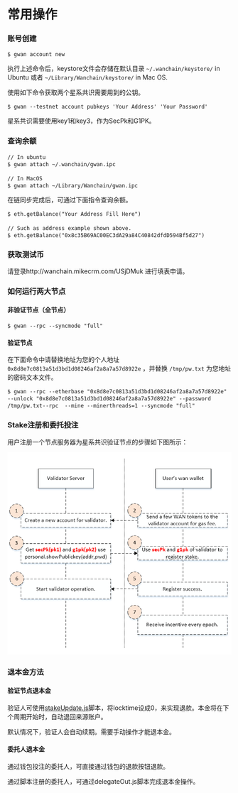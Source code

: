 # 常用操作
### 账号创建
```
$ gwan account new
```

执行上述命令后，keystore文件会存储在默认目录 `~/.wanchain/keystore/` in Ubuntu 或者 `~/Library/Wanchain/keystore/` in Mac OS.

使用如下命令获取两个星系共识需要用到的公钥。

```
$ gwan --testnet account pubkeys 'Your Address' 'Your Password'
```

星系共识需要使用key1和key3，作为SecPk和G1PK。

### 查询余额

```
// In ubuntu
$ gwan attach ~/.wanchain/gwan.ipc

// In MacOS
$ gwan attach ~/Library/Wanchain/gwan.ipc
```

在链同步完成后，可通过下面指令查询余额。

```
$ eth.getBalance("Your Address Fill Here")

// Such as address example shown above.
$ eth.getBalance("0x8c35B69AC00EC3dA29a84C40842dfdD594Bf5d27")
```

### 获取测试币

请登录http://wanchain.mikecrm.com/USjDMuk 进行填表申请。
 

### 如何运行两大节点

#### 非验证节点（全节点）
```
$ gwan --rpc --syncmode "full"
``` 

#### 验证节点

在下面命令中请替换地址为您的个人地址 `0x8d8e7c0813a51d3bd1d08246af2a8a7a57d8922e` ，并替换 `/tmp/pw.txt` 为您地址的密码文本文件。

```
$ gwan --rpc --etherbase "0x8d8e7c0813a51d3bd1d08246af2a8a7a57d8922e" --unlock "0x8d8e7c0813a51d3bd1d08246af2a8a7a57d8922e" --password /tmp/pw.txt--rpc  --mine --minerthreads=1 --syncmode "full"
```

### Stake注册和委托投注

用户注册一个节点服务器为星系共识验证节点的步骤如下图所示：

![](media/32.png)

### 退本金方法

#### 验证节点退本金

验证人可使用[stakeUpdate.js](https://github.com/wanchain/go-wanchain/blob/develop/loadScript/stakeUpdate.js)脚本，将locktime设成0，来实现退款。本金将在下个周期开始时，自动退回来源账户。

默认情况下，验证人会自动续期。需要手动操作才能退本金。

#### 委托人退本金

通过钱包投注的委托人，可直接通过钱包的退款按钮退款。

通过脚本注册的委托人，可通过delegateOut.js脚本完成退本金操作。

